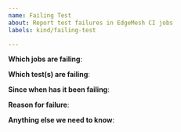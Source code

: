 ```yaml
---
name: Failing Test
about: Report test failures in EdgeMesh CI jobs
labels: kind/failing-test

---
```


<!-- Please only use this template for submitting reports about failing tests in EdgeMesh CI jobs -->

**Which jobs are failing**:

**Which test(s) are failing**:

**Since when has it been failing**:

**Reason for failure**:

**Anything else we need to know**:
